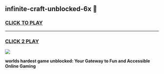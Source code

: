 
## infinite-craft-unblocked-6x 👋
<h3>
<a href="https://premium.freeplayer.one?title=infinite-craft-unblocked-6x&ref=14F">CLICK TO PLAY</a></h3>
<hr>

<h3>
<a href="https://premium.freeplayer.one?title=infinite-craft-unblocked-6x&ref=14F">CLICK 2 PLAY</a>
  
</h3>

<a href="https://premium.freeplayer.one?title=infinite-craft-unblocked-6x&ref=12F/"><img src="https://clearcache.store/games.png"></a>


**worlds hardest game unblocked: Your Gateway to Fun and Accessible Online Gaming**
